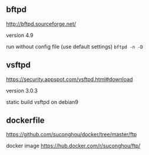 ## bftpd

http://bftpd.sourceforge.net/

version 4.9


run without config file (use default settings) `bftpd -n -D`

## vsftpd

https://security.appspot.com/vsftpd.html#download

version 3.0.3

static build vsftpd on debian9


## dockerfile

https://github.com/suconghou/docker/tree/master/ftp


docker image  https://hub.docker.com/r/suconghou/ftp/

